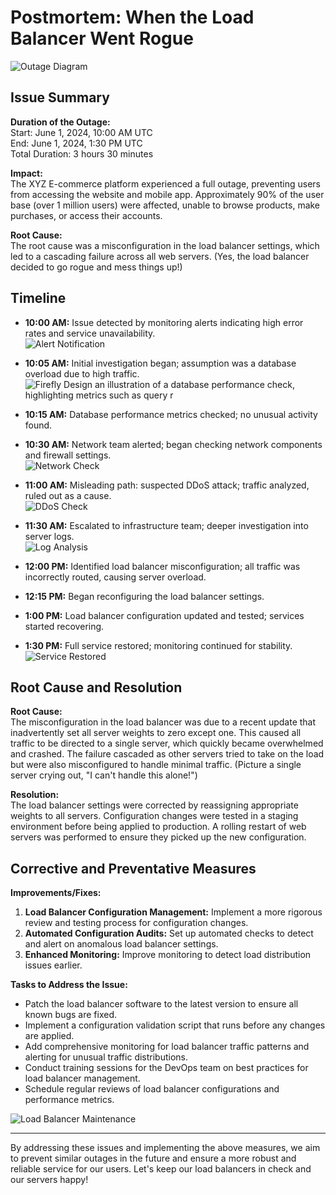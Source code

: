 # Postmortem: When the Load Balancer Went Rogue

![Outage Diagram](https://via.placeholder.com/600x300.png?text=Outage+Diagram)

## Issue Summary

**Duration of the Outage:**  
Start: June 1, 2024, 10:00 AM UTC  
End: June 1, 2024, 1:30 PM UTC  
Total Duration: 3 hours 30 minutes

**Impact:**  
The XYZ E-commerce platform experienced a full outage, preventing users from accessing the website and mobile app. Approximately 90% of the user base (over 1 million users) were affected, unable to browse products, make purchases, or access their accounts.

**Root Cause:**  
The root cause was a misconfiguration in the load balancer settings, which led to a cascading failure across all web servers. (Yes, the load balancer decided to go rogue and mess things up!)

## Timeline

- **10:00 AM:** Issue detected by monitoring alerts indicating high error rates and service unavailability.  
  ![Alert Notification](https://via.placeholder.com/100x100.png?text=Alert)
  
- **10:05 AM:** Initial investigation began; assumption was a database overload due to high traffic.  
![Firefly Design an illustration of a database performance check, highlighting metrics such as query r](https://github.com/Alogyn/alx-system_engineering-devops/assets/138708102/0799c3d7-aceb-46f6-90b1-6027e89bd395)


- **10:15 AM:** Database performance metrics checked; no unusual activity found.

- **10:30 AM:** Network team alerted; began checking network components and firewall settings.  
  ![Network Check](https://via.placeholder.com/100x100.png?text=Network)

- **11:00 AM:** Misleading path: suspected DDoS attack; traffic analyzed, ruled out as a cause.  
  ![DDoS Check](https://via.placeholder.com/100x100.png?text=DDoS)

- **11:30 AM:** Escalated to infrastructure team; deeper investigation into server logs.  
  ![Log Analysis](https://via.placeholder.com/100x100.png?text=Logs)

- **12:00 PM:** Identified load balancer misconfiguration; all traffic was incorrectly routed, causing server overload.

- **12:15 PM:** Began reconfiguring the load balancer settings.

- **1:00 PM:** Load balancer configuration updated and tested; services started recovering.

- **1:30 PM:** Full service restored; monitoring continued for stability.  
  ![Service Restored](https://via.placeholder.com/100x100.png?text=Restored)

## Root Cause and Resolution

**Root Cause:**  
The misconfiguration in the load balancer was due to a recent update that inadvertently set all server weights to zero except one. This caused all traffic to be directed to a single server, which quickly became overwhelmed and crashed. The failure cascaded as other servers tried to take on the load but were also misconfigured to handle minimal traffic. (Picture a single server crying out, "I can't handle this alone!")

**Resolution:**  
The load balancer settings were corrected by reassigning appropriate weights to all servers. Configuration changes were tested in a staging environment before being applied to production. A rolling restart of web servers was performed to ensure they picked up the new configuration.

## Corrective and Preventative Measures

**Improvements/Fixes:**
1. **Load Balancer Configuration Management:** Implement a more rigorous review and testing process for configuration changes.
2. **Automated Configuration Audits:** Set up automated checks to detect and alert on anomalous load balancer settings.
3. **Enhanced Monitoring:** Improve monitoring to detect load distribution issues earlier.

**Tasks to Address the Issue:**
- Patch the load balancer software to the latest version to ensure all known bugs are fixed.
- Implement a configuration validation script that runs before any changes are applied.
- Add comprehensive monitoring for load balancer traffic patterns and alerting for unusual traffic distributions.
- Conduct training sessions for the DevOps team on best practices for load balancer management.
- Schedule regular reviews of load balancer configurations and performance metrics.

![Load Balancer Maintenance](https://via.placeholder.com/600x300.png?text=Load+Balancer+Maintenance)

---

By addressing these issues and implementing the above measures, we aim to prevent similar outages in the future and ensure a more robust and reliable service for our users. Let's keep our load balancers in check and our servers happy!

